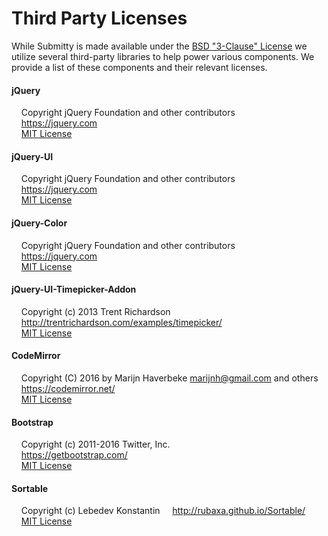 Third Party Licenses
====================

While Submitty is made available under the [BSD "3-Clause" License](https://github.com/Submitty/Submitty/blob/master/LICENSE.md) 
we utilize several third-party libraries to help power various components. We provide a list of these components and
their relevant licenses.

#### jQuery
&nbsp;&nbsp;&nbsp;&nbsp;Copyright jQuery Foundation and other contributors  
&nbsp;&nbsp;&nbsp;&nbsp;https://jquery.com  
&nbsp;&nbsp;&nbsp;&nbsp;[MIT License](https://github.com/jquery/jquery/blob/master/LICENSE.txt)  

#### jQuery-UI
&nbsp;&nbsp;&nbsp;&nbsp;Copyright jQuery Foundation and other contributors  
&nbsp;&nbsp;&nbsp;&nbsp;https://jquery.com  
&nbsp;&nbsp;&nbsp;&nbsp;[MIT License](https://github.com/jquery/jquery-ui/blob/master/LICENSE.txt)

#### jQuery-Color
&nbsp;&nbsp;&nbsp;&nbsp;Copyright jQuery Foundation and other contributors  
&nbsp;&nbsp;&nbsp;&nbsp;https://jquery.com  
&nbsp;&nbsp;&nbsp;&nbsp;[MIT License](https://github.com/jquery/jquery-color/blob/master/LICENSE.txt)

#### jQuery-UI-Timepicker-Addon
&nbsp;&nbsp;&nbsp;&nbsp;Copyright (c) 2013 Trent Richardson  
&nbsp;&nbsp;&nbsp;&nbsp;http://trentrichardson.com/examples/timepicker/  
&nbsp;&nbsp;&nbsp;&nbsp;[MIT License](https://github.com/trentrichardson/jQuery-Timepicker-Addon/blob/master/LICENSE-MIT)

#### CodeMirror
&nbsp;&nbsp;&nbsp;&nbsp;Copyright (C) 2016 by Marijn Haverbeke <marijnh@gmail.com> and others  
&nbsp;&nbsp;&nbsp;&nbsp;https://codemirror.net/  
&nbsp;&nbsp;&nbsp;&nbsp;[MIT License](https://github.com/codemirror/CodeMirror/blob/master/LICENSE)

#### Bootstrap
&nbsp;&nbsp;&nbsp;&nbsp;Copyright (c) 2011-2016 Twitter, Inc.  
&nbsp;&nbsp;&nbsp;&nbsp;https://getbootstrap.com/  
&nbsp;&nbsp;&nbsp;&nbsp;[MIT License](https://github.com/twbs/bootstrap/blob/master/LICENSE)

#### Sortable
&nbsp;&nbsp;&nbsp;&nbsp;Copyright (c) Lebedev Konstantin
&nbsp;&nbsp;&nbsp;&nbsp;http://rubaxa.github.io/Sortable/
&nbsp;&nbsp;&nbsp;&nbsp;[MIT License](https://github.com/RubaXa/Sortable/blob/master/README.md)
